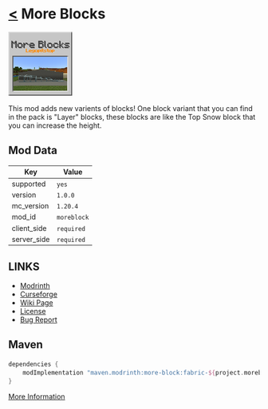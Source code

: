 # [<](../README.md) More Blocks

![alt](icon.png)

This mod adds new varients of blocks! One block variant that you can find in the pack is "Layer" blocks, these blocks are like the Top Snow block that you can increase the height.

## Mod Data

| Key         | Value       |
|-------------|-------------|
| supported   | `yes`       |
| version     | `1.0.0`     |
| mc_version  | `1.20.4`    |
| mod_id      | `moreblock` |
| client_side | `required`  |
| server_side | `required`  |

## LINKS
- [Modrinth](https://modrinth.com/mod/more-block)
- [Curseforge](https://curseforge.com/minecraft/mc-mods/more-block-fabric)
- [Wiki Page](https://github.com/legopitstop/Fabric/wiki/More_Blocks)
- [License](https://legopitstop.weebly.com/license.html)
- [Bug Report](https://github.com/legopitstop/Fabric/issues)

## Maven
```gradle
dependencies {
    modImplementation "maven.modrinth:more-block:fabric-${project.moreblock_version}"
}
```
[More Information](https://docs.modrinth.com/docs/tutorials/maven/)
